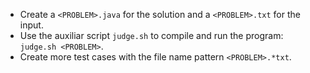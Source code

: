* Create a `<PROBLEM>.java` for the solution and a `<PROBLEM>.txt` for the input.
* Use the auxiliar script `judge.sh` to compile and run the program: `judge.sh <PROBLEM>`.
* Create more test cases with the file name pattern `<PROBLEM>.*txt`.
